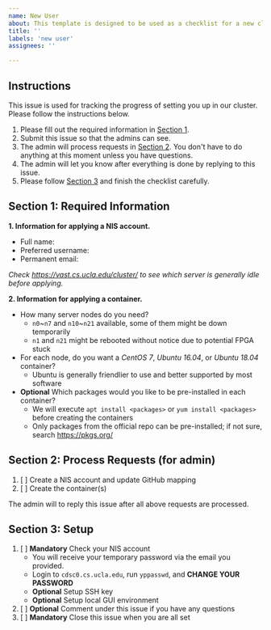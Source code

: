 ```yaml
---
name: New User
about: This template is designed to be used as a checklist for a new cluster user.
title: ''
labels: 'new user'
assignees: ''

---
```


## Instructions

This issue is used for tracking the progress of setting you up in our cluster. Please follow the instructions below.

1. Please fill out the required information in [Section 1](#section-1-required-information).
2. Submit this issue so that the admins can see.
3. The admin will process requests in [Section 2](#section-2-process-requests-for-admin). You don't have to do anything at this moment unless you have questions.
4. The admin will let you know after everything is done by replying to this issue.
5. Please follow [Section 3](#section-3-setup) and finish the checklist carefully.

## Section 1: Required Information

**1. Information for applying a NIS account.**
  + Full name:
  + Preferred username:
  + Permanent email:
  

*Check https://vast.cs.ucla.edu/cluster/ to see which server is generally idle before applying.*
  
**2. Information for applying a container.**
  + How many server nodes do you need?
    + `n0`\~`n7` and `n10`\~`n21` available, some of them might be down temporarily
    + `n1` and `n21` might be rebooted without notice due to potential FPGA stuck
  + For each node, do you want a *CentOS 7*, *Ubuntu 16.04*, or *Ubuntu 18.04* container?
    + Ubuntu is generally friendlier to use and better supported by most software
  + **Optional** Which packages would you like to be pre-installed in each container?
    + We will execute `apt install <packages>` or `yum install <packages>` before creating the containers
    + Only packages from the official repo can be pre-installed; if not sure, search https://pkgs.org/
  
## Section 2: Process Requests (for admin)

1. [ ] Create a NIS account and update GitHub mapping
2. [ ] Create the container(s)

The admin will to reply this issue after all above requests are processed.

## Section 3: Setup

1. [ ] **Mandatory** Check your NIS account
    + You will receive your temporary password via the email you provided.
    + Login to `cdsc0.cs.ucla.edu`, run `yppasswd`, and **CHANGE YOUR PASSWORD**
    + **Optional** Setup SSH key
    + **Optional** Setup local GUI environment
2. [ ] **Optional** Comment under this issue if you have any questions
3. [ ] **Mandatory** Close this issue when you are all set
